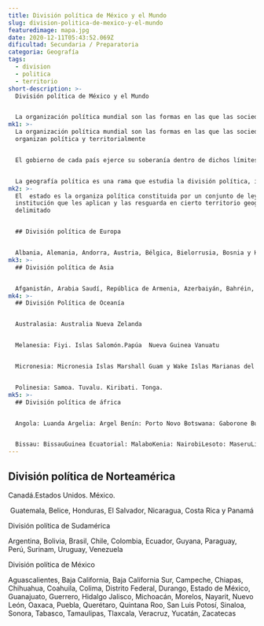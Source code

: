```yaml
---
title: División política de México y el Mundo
slug: division-politica-de-mexico-y-el-mundo
featuredimage: mapa.jpg
date: 2020-12-11T05:43:52.069Z
dificultad: Secundaria / Preparatoria
categoria: Geografía
tags:
  - division
  - politica
  - territorio
short-description: >-
  División política de México y el Mundo


  La organización política mundial son las formas en las que las sociedades se organizan política y territorialmente
mk1: >-
  La organización política mundial son las formas en las que las sociedades se
  organizan política y territorialmente 


  El gobierno de cada país ejerce su soberanía dentro de dichos límites, la división del mundo responde a ciertas circunstancias, hechos históricos, cultuales, sociales  que han determinado en la composición de los límites de un territorio 


  La geografía política es una rama que estudia la división política, incluyendo sus estados y países que conforman al mundo
mk2: >-
  El  estado es la organiza política constituida por un conjunto de leyes
  institución que les aplican y las resguarda en cierto territorio geográfico
  delimitado 


  ## División política de Europa 


  Albania, Alemania, Andorra, Austria, Bélgica, Bielorrusia, Bosnia y Herzegovina, Bulgaria, Chequia, Chipre, Ciudad del Vaticano, Croacia, Dinamarca, Eslovaquia, Eslovenia, España, Estonia, Finlandia, Francia, Grecia, Hungría, Irlanda, Islandia, Italia, Letonia, Liechtenstein, Lituania, Luxemburgo, Macedonia, Malta, Moldavia, Mónaco, Montenegro, Noruega, Países Bajos, Polonia, Portugal, Reino Unido, Rumania, Rusia, San Marino, Serbia, Suecia, Suiza, Turquía y Ucrania
mk3: >-
  ## División política de Asia 


  Afganistán, Arabia Saudí, República de Armenia, Azerbaiyán, Bahréin, Bangladesh, Brunei, Bután, Camboya, Catar, China, Chipre, Corea del Norte, Corea del Sur Emiratos Árabes Unidos, Filipinas, Georgia, India, Indonesia, Irak, Irán, Israel, Japón, Jordania, Kazajstán Kirguistán Kuwait, Laos, Líbano, Malasia, Maldivas, Mongolia, Myanmar Nepal, Omán, Pakistán, Rusia, Singapur, Siria, Sri Lanka Tailandia, Tayikistán, Timor, Oriental, Turkmenistán, Turquía, Uzbequistán,  Vietnam, Yemen
mk4: >-
  ## División Política de Oceanía 


  Australasia: Australia Nueva Zelanda


  Melanesia: Fiyi. Islas Salomón.Papúa  Nueva Guinea Vanuatu


  Micronesia: Micronesia Islas Marshall Guam y Wake Islas Marianas del Norte Kiribati. Nauru. Palaos.


  Polinesia: Samoa. Tuvalu. Kiribati. Tonga.
mk5: >-
  ## División política de áfrica 


  Angola: Luanda Argelia: Argel Benín: Porto Novo Botswana: Gaborone Burkin Faso: Uagadugú Burundi: Gitega Cabo Verde: Praia Camerún: YaundoChad: N’DjamenaComoras: MoroniCongo: BrazzavilleCosta deMarfil: YamoussoukroDjibouti: DjiboutiEgipto: El CairoEritrea: AsmaraEtiopía: Adís AbebaGabón: LibrevilleGambia: BanjulGhana: AccraGuinea: ConakryGuinea


  Bissau: BissauGuinea Ecuatorial: MalaboKenia: NairobiLesoto: MaseruLiberia: MonroviaLibia: TrípoliMadagascar: AntananarivoMalawi: LilongüeMalí: BamakoMarruecos: RabatMauricio: Port LouisMauritania: NuakchotMozambique: MaputoNamibia: WindhoekNíger: NiameyNigeria: AbujaRepública Centroafricana: BanguiRepública Democrática del Congo: KinshasaRuanda: KigaliSt. Tomé y Príncipe: Santo ToméSenegal: DakarSeychelles: VictoriaSierra Leona: FreetownSomalia: MogadiscioSudáfrica: Ciudad del CaboSudán: JartumSudán del Sur: YubaSwazilandilandia: MbabaneTanzania: DodomaTogo: LoméTúnez: TúnezUganda: KampalaZambia: Lusaka Zimbabue: Harare
---
```



## División política de Norteamérica 

Canadá.Estados Unidos. México.

 Guatemala, Belice, Honduras, El Salvador, Nicaragua, Costa Rica y Panamá

División política de Sudamérica

Argentina, Bolivia, Brasil, Chile, Colombia, Ecuador, Guyana, Paraguay, Perú, Surinam, Uruguay, Venezuela

División política de México 

Aguascalientes, Baja California, Baja California Sur, Campeche, Chiapas, Chihuahua, Coahuila, Colima, Distrito Federal, Durango, Estado de México, Guanajuato, Guerrero, Hidalgo Jalisco, Michoacán, Morelos, Nayarit, Nuevo León, Oaxaca, Puebla, Querétaro, Quintana Roo, San Luis Potosí, Sinaloa, Sonora, Tabasco, Tamaulipas, Tlaxcala, Veracruz, Yucatán, Zacatecas